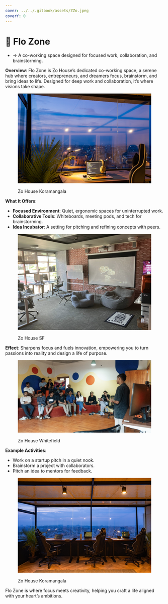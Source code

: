 ```yaml
---
cover: ../../.gitbook/assets/ZZo.jpeg
coverY: 0
---
```


# 📍 Flo Zone

* → A co-working space designed for focused work, collaboration, and brainstorming.

**Overview**: Flo Zone is Zo House’s dedicated co-working space, a serene hub where creators, entrepreneurs, and dreamers focus, brainstorm, and bring ideas to life. Designed for deep work and collaboration, it’s where visions take shape.

<figure><img src="../../.gitbook/assets/image.png" alt=""><figcaption><p>Zo House Koramangala</p></figcaption></figure>

**What It Offers**:

* **Focused Environment**: Quiet, ergonomic spaces for uninterrupted work.
* **Collaborative Tools**: Whiteboards, meeting pods, and tech for brainstorming.
* **Idea Incubator**: A setting for pitching and refining concepts with peers.

<figure><img src="../../.gitbook/assets/image (1).png" alt=""><figcaption><p>Zo House SF</p></figcaption></figure>

**Effect**: Sharpens focus and fuels innovation, empowering you to turn passions into reality and design a life of purpose.

<figure><img src="../../.gitbook/assets/image (3).png" alt=""><figcaption><p>Zo House Whitefield</p></figcaption></figure>

**Example Activities**:

* Work on a startup pitch in a quiet nook.
* Brainstorm a project with collaborators.
* Pitch an idea to mentors for feedback.

<figure><img src="../../.gitbook/assets/image (14).png" alt=""><figcaption><p>Zo House Koramangala</p></figcaption></figure>

Flo Zone is where focus meets creativity, helping you craft a life aligned with your heart’s ambitions.
